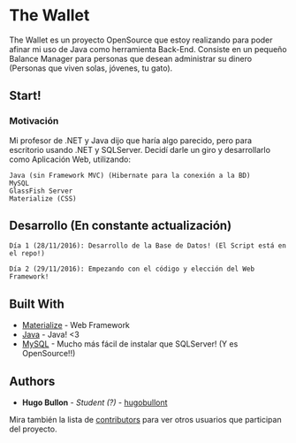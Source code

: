 # The Wallet 

The Wallet es un proyecto OpenSource que estoy realizando para poder afinar mi uso de Java como herramienta Back-End.
Consiste en un pequeño Balance Manager para personas que desean administrar su dinero (Personas que viven solas, jóvenes, tu gato).

## Start!

### Motivación

Mi profesor de .NET y Java dijo que haría algo parecido, pero para escritorio usando .NET y SQLServer. Decidí darle un giro y desarrollarlo como Aplicación Web, utilizando:

```
Java (sin Framework MVC) (Hibernate para la conexión a la BD)
MySQL
GlassFish Server
Materialize (CSS)
```


## Desarrollo (En constante actualización)

```
Día 1 (28/11/2016): Desarrollo de la Base de Datos! (El Script está en el repo!)
```

```
Día 2 (29/11/2016): Empezando con el código y elección del Web Framework!
```

## Built With

* [Materialize](http://materializecss.com/getting-started.html) - Web Framework
* [Java](http://www.oracle.com/technetwork/es/java/javase/downloads/index.html) - Java! <3
* [MySQL](http://dev.mysql.com/downloads/) - Mucho más fácil de instalar que SQLServer! (Y es OpenSource!!) 


## Authors

* **Hugo Bullon** - *Student (?)* - [hugobullont](https://github.com/hugobullont)

Mira también la lista de [contributors](https://github.com/hugobullont/TheWallet/contributors) para ver otros usuarios que participan del proyecto.



